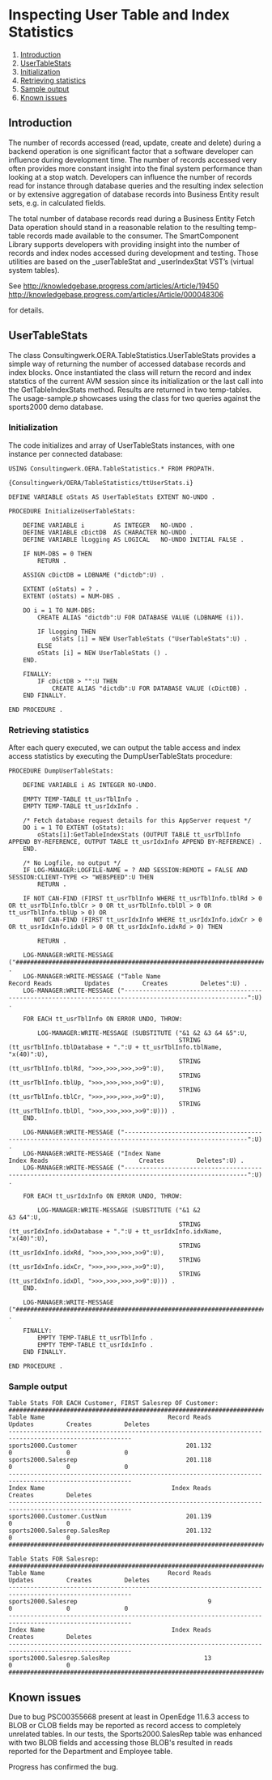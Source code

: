 # Inspecting User Table and Index Statistics

1. [Introduction](#introduction)
2. [UserTableStats](#usertablestats)
3. [Initialization](#initialization)
4. [Retrieving statistics](#retrieving-statistics)
5. [Sample output](#sample-output)
6. [Known issues](#known-issues)

## Introduction

The number of records accessed (read, update, create and delete) during a backend operation is one significant factor that a software developer can influence during development time. The number of records accessed very often provides more constant insight into the final system performance than looking at a stop watch. Developers can influence the number of records read for instance through database queries and the resulting index selection or by extensive aggregation of database records into Business Entity result sets, e.g. in calculated fields.

The total number of database records read during a Business Entity Fetch Data operation should stand in a reasonable relation to the resulting temp-table records made available to the consumer.
The SmartComponent Library supports developers with providing insight into the number of records and index nodes accessed during development and testing. Those utilities are based on the _userTableStat and _userIndexStat VST’s (virtual system tables).

See
http://knowledgebase.progress.com/articles/Article/19450
http://knowledgebase.progress.com/articles/Article/000048306

for details.

## UserTableStats

The class Consultingwerk.OERA.TableStatistics.UserTableStats provides a simple way of returning the number of accessed database records and index blocks. Once instantiated the class will return the record and index statstics of the current AVM session since its initialization or the last call into the GetTableIndexStats method. Results are returned in two temp-tables. The usage-sample.p showcases using the class for two queries against the sports2000 demo database. 

### Initialization

The code initializes and array of UserTableStats instances, with one instance per connected database:

```
USING Consultingwerk.OERA.TableStatistics.* FROM PROPATH.

{Consultingwerk/OERA/TableStatistics/ttUserStats.i}

DEFINE VARIABLE oStats AS UserTableStats EXTENT NO-UNDO .
```

```
PROCEDURE InitializeUserTableStats:

    DEFINE VARIABLE i        AS INTEGER   NO-UNDO .
    DEFINE VARIABLE cDictDB  AS CHARACTER NO-UNDO .
    DEFINE VARIABLE lLogging AS LOGICAL   NO-UNDO INITIAL FALSE .

    IF NUM-DBS = 0 THEN
        RETURN .

    ASSIGN cDictDB = LDBNAME ("dictdb":U) .

    EXTENT (oStats) = ? .
    EXTENT (oStats) = NUM-DBS .

    DO i = 1 TO NUM-DBS:
        CREATE ALIAS "dictdb":U FOR DATABASE VALUE (LDBNAME (i)).

        IF lLogging THEN
            oStats [i] = NEW UserTableStats ("UserTableStats":U) .
        ELSE
        oStats [i] = NEW UserTableStats () .
    END.

    FINALLY:
        IF cDictDB > "":U THEN
            CREATE ALIAS "dictdb":U FOR DATABASE VALUE (cDictDB) .
    END FINALLY.
    
END PROCEDURE .   
```

### Retrieving statistics

After each query executed, we can output the table access and index access statistics by executing the DumpUserTableStats procedure:

```
PROCEDURE DumpUserTableStats:

    DEFINE VARIABLE i AS INTEGER NO-UNDO.

    EMPTY TEMP-TABLE tt_usrTblInfo .
    EMPTY TEMP-TABLE tt_usrIdxInfo .

    /* Fetch database request details for this AppServer request */
    DO i = 1 TO EXTENT (oStats):
        oStats[i]:GetTableIndexStats (OUTPUT TABLE tt_usrTblInfo APPEND BY-REFERENCE, OUTPUT TABLE tt_usrIdxInfo APPEND BY-REFERENCE) .
    END.

    /* No Logfile, no output */
    IF LOG-MANAGER:LOGFILE-NAME = ? AND SESSION:REMOTE = FALSE AND SESSION:CLIENT-TYPE <> "WEBSPEED":U THEN
        RETURN .

    IF NOT CAN-FIND (FIRST tt_usrTblInfo WHERE tt_usrTblInfo.tblRd > 0 OR tt_usrTblInfo.tblCr > 0 OR tt_usrTblInfo.tblDl > 0 OR tt_usrTblInfo.tblUp > 0) OR
       NOT CAN-FIND (FIRST tt_usrIdxInfo WHERE tt_usrIdxInfo.idxCr > 0 OR tt_usrIdxInfo.idxDl > 0 OR tt_usrIdxInfo.idxRd > 0) THEN

        RETURN .

    LOG-MANAGER:WRITE-MESSAGE ("########################################################################################################":U) .
    LOG-MANAGER:WRITE-MESSAGE ("Table Name                                  Record Reads         Updates         Creates         Deletes":U) .
    LOG-MANAGER:WRITE-MESSAGE ("--------------------------------------------------------------------------------------------------------":U) .

    FOR EACH tt_usrTblInfo ON ERROR UNDO, THROW:

        LOG-MANAGER:WRITE-MESSAGE (SUBSTITUTE ("&1 &2 &3 &4 &5":U,
                                               STRING (tt_usrTblInfo.tblDatabase + ".":U + tt_usrTblInfo.tblName, "x(40)":U),
                                               STRING (tt_usrTblInfo.tblRd, ">>>,>>>,>>>,>>9":U),
                                               STRING (tt_usrTblInfo.tblUp, ">>>,>>>,>>>,>>9":U),
                                               STRING (tt_usrTblInfo.tblCr, ">>>,>>>,>>>,>>9":U),
                                               STRING (tt_usrTblInfo.tblDl, ">>>,>>>,>>>,>>9":U))) .
    END.

    LOG-MANAGER:WRITE-MESSAGE ("--------------------------------------------------------------------------------------------------------":U) .
    LOG-MANAGER:WRITE-MESSAGE ("Index Name                                   Index Reads                         Creates         Deletes":U) .
    LOG-MANAGER:WRITE-MESSAGE ("--------------------------------------------------------------------------------------------------------":U) .

    FOR EACH tt_usrIdxInfo ON ERROR UNDO, THROW:

        LOG-MANAGER:WRITE-MESSAGE (SUBSTITUTE ("&1 &2                 &3 &4":U,
                                               STRING (tt_usrIdxInfo.idxDatabase + ".":U + tt_usrIdxInfo.idxName, "x(40)":U),
                                               STRING (tt_usrIdxInfo.idxRd, ">>>,>>>,>>>,>>9":U),
                                               STRING (tt_usrIdxInfo.idxCr, ">>>,>>>,>>>,>>9":U),
                                               STRING (tt_usrIdxInfo.idxDl, ">>>,>>>,>>>,>>9":U))) .
    END.

    LOG-MANAGER:WRITE-MESSAGE ("########################################################################################################":U) .

    FINALLY:
        EMPTY TEMP-TABLE tt_usrTblInfo .
        EMPTY TEMP-TABLE tt_usrIdxInfo .
    END FINALLY.       

END PROCEDURE .    
```

### Sample output

```
Table Stats FOR EACH Customer, FIRST Salesrep OF Customer:
########################################################################################################
Table Name                                  Record Reads         Updates         Creates         Deletes
--------------------------------------------------------------------------------------------------------
sports2000.Customer                              201.132               0               0               0
sports2000.Salesrep                              201.118               0               0               0
--------------------------------------------------------------------------------------------------------
Index Name                                   Index Reads                         Creates         Deletes
--------------------------------------------------------------------------------------------------------
sports2000.Customer.CustNum                      201.139                               0               0
sports2000.Salesrep.SalesRep                     201.132                               0               0
########################################################################################################

Table Stats FOR Salesrep:
########################################################################################################
Table Name                                  Record Reads         Updates         Creates         Deletes
--------------------------------------------------------------------------------------------------------
sports2000.Salesrep                                    9               0               0               0
--------------------------------------------------------------------------------------------------------
Index Name                                   Index Reads                         Creates         Deletes
--------------------------------------------------------------------------------------------------------
sports2000.Salesrep.SalesRep                          13                               0               0
########################################################################################################
```

## Known issues

Due to bug PSC00355668 present at least in OpenEdge 11.6.3 access to BLOB or CLOB fields may be reported as record access to completely unrelated tables. In our tests, the Sports2000.SalesRep table was enhanced with two BLOB fields and accessing those BLOB's resulted in reads reported for the Department and Employee table. 

Progress has confirmed the bug. 
